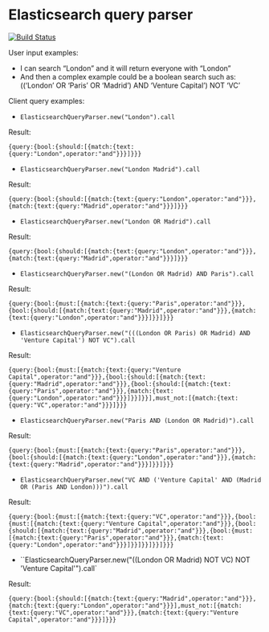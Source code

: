 # Elasticsearch query parser

[![Build Status](https://semaphoreci.com/api/v1/khabibullin_ruslan/elasticsearch_query_parser/branches/master/badge.svg)](https://semaphoreci.com/khabibullin_ruslan/elasticsearch_query_parser)

User input examples:
- I can search “London” and it will return everyone with “London”
- And then a complex example could be a boolean search such as: ((‘London’ OR ‘Paris’ OR ‘Madrid’) AND ‘Venture Capital’) NOT ‘VC’


Client query examples:

- `ElasticsearchQueryParser.new("London").call`

Result:

```
{query:{bool:{should:[{match:{text:{query:"London",operator:"and"}}}]}}}
```

- `ElasticsearchQueryParser.new("London Madrid").call`

Result:

```
{query:{bool:{should:[{match:{text:{query:"London",operator:"and"}}},{match:{text:{query:"Madrid",operator:"and"}}}]}}}
```

- `ElasticsearchQueryParser.new("London OR Madrid").call`

Result:

```
{query:{bool:{should:[{match:{text:{query:"London",operator:"and"}}},{match:{text:{query:"Madrid",operator:"and"}}}]}}}
```

- `ElasticsearchQueryParser.new("(London OR Madrid) AND Paris").call`

Result:

```
{query:{bool:{must:[{match:{text:{query:"Paris",operator:"and"}}},{bool:{should:[{match:{text:{query:"Madrid",operator:"and"}}},{match:{text:{query:"London",operator:"and"}}}]}}]}}}
```

- `ElasticsearchQueryParser.new("(((London OR Paris) OR Madrid) AND 'Venture Capital') NOT VC").call`

Result:

```
{query:{bool:{must:[{match:{text:{query:"Venture Capital",operator:"and"}}},{bool:{should:[{match:{text:{query:"Madrid",operator:"and"}}},{bool:{should:[{match:{text:{query:"Paris",operator:"and"}}},{match:{text:{query:"London",operator:"and"}}}]}}]}}],must_not:[{match:{text:{query:"VC",operator:"and"}}}]}}}
```

- `ElasticsearchQueryParser.new("Paris AND (London OR Madrid)").call`

Result:

```
{query:{bool:{must:[{match:{text:{query:"Paris",operator:"and"}}},{bool:{should:[{match:{text:{query:"London",operator:"and"}}},{match:{text:{query:"Madrid",operator:"and"}}}]}}]}}}
```

- `ElasticsearchQueryParser.new("VC AND ('Venture Capital' AND (Madrid OR (Paris AND London)))").call`

Result:

```
{query:{bool:{must:[{match:{text:{query:"VC",operator:"and"}}},{bool:{must:[{match:{text:{query:"Venture Capital",operator:"and"}}},{bool:{should:[{match:{text:{query:"Madrid",operator:"and"}}},{bool:{must:[{match:{text:{query:"Paris",operator:"and"}}},{match:{text:{query:"London",operator:"and"}}}]}}]}}]}}]}}}
```

- ``ElasticsearchQueryParser.new("((London OR Madrid) NOT VC) NOT 'Venture Capital'").call`

Result:

```
{query:{bool:{should:[{match:{text:{query:"Madrid",operator:"and"}}},{match:{text:{query:"London",operator:"and"}}}],must_not:[{match:{text:{query:"VC",operator:"and"}}},{match:{text:{query:"Venture Capital",operator:"and"}}}]}}}
```
